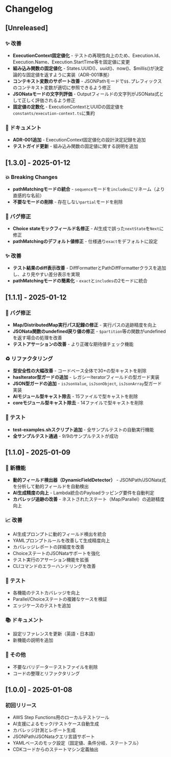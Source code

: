 # Changelog

## [Unreleased]

### ✨ 改善
- **ExecutionContext固定値化** - テストの再現性向上のため、Execution.Id、Execution.Name、Execution.StartTime等を固定値に変更
- **組み込み関数の固定値化** - States.UUID()、$uuid()、$now()、$millis()が決定論的な固定値を返すように実装（ADR-001準拠）
- **コンテキスト変数のサポート改善** - JSONPathモードで`$$.`プレフィックスのコンテキスト変数が適切に参照できるよう修正
- **JSONataモードの文字列評価** - Outputフィールドの文字列がJSONata式として正しく評価されるよう修正
- **固定値の定数化** - ExecutionContextとUUIDの固定値を`constants/execution-context.ts`に集約

### 📝 ドキュメント
- **ADR-001追加** - ExecutionContext固定値化の設計決定記録を追加
- **テストガイド更新** - 組み込み関数の固定値に関する説明を追加

## [1.3.0] - 2025-01-12

### 💥 Breaking Changes
- **pathMatchingモードの統合** - `sequence`モードを`includes`にリネーム（より直感的な名前）
- **不要なモードの削除** - 存在しない`partial`モードを削除

### 🐛 バグ修正
- **Choice stateモックフィールド名修正** - AI生成で誤った`nextState`を`Next`に修正
- **pathMatchingのデフォルト値修正** - 仕様通り`exact`をデフォルトに設定

### ✨ 改善
- **テスト結果のdiff表示改善** - DiffFormatterとPathDiffFormatterクラスを追加し、より見やすい差分表示を実現
- **pathMatchingモードの簡素化** - `exact`と`includes`の2モードに統合

## [1.1.1] - 2025-01-12

### 🐛 バグ修正
- **Map/DistributedMap実行パス記録の修正** - 実行パスの追跡精度を向上
- **JSONata関数のundefined戻り値の修正** - `$partition`等の関数がundefinedを返す場合の処理を改善
- **テストアサーションの改善** - より正確な期待値チェック機能

### ♻️ リファクタリング
- **型安全性の大幅改善** - コードベース全体で30+の型キャストを削除
- **hasIterator型ガードの追加** - レガシーIteratorフィールドの型ガード実装
- **JSON型ガードの追加** - `isJsonValue`, `isJsonObject`, `isJsonArray`型ガード実装
- **AIモジュール型キャスト除去** - 15ファイルで型キャストを削除
- **coreモジュール型キャスト除去** - 14ファイルで型キャストを削除

### 🧪 テスト
- **test-examples.shスクリプト追加** - 全サンプルテストの自動実行機能
- **全サンプルテスト通過** - 9/9のサンプルテストが成功

## [1.1.0] - 2025-01-09

### 🎯 新機能
- **動的フィールド検出器（DynamicFieldDetector）** - JSONPath/JSONata式を分析して動的フィールドを自動検出
- **AI生成精度の向上** - Lambda統合のPayloadラッピング要件を自動判定
- **カバレッジ追跡の改善** - ネストされたステート（Map/Parallel）の追跡精度向上

### 📈 改善
- AI生成プロンプトに動的フィールド検出を統合
- YAMLプロンプトルールを改善して生成精度向上  
- カバレッジレポートの詳細度を改善
- ChoiceステートのJSONataサポートを強化
- テスト実行のアサーション機能を拡張
- CLIコマンドのエラーハンドリングを改善

### 🧪 テスト
- 各機能のテストカバレッジを向上
- Parallel/Choiceステートの複雑なケースを検証
- エッジケースのテストを追加

### 📚 ドキュメント
- 設定リファレンスを更新（英語・日本語）
- 新機能の説明を追加

### 🔧 その他
- 不要なバリデーターテストファイルを削除
- コードの整理とリファクタリング

## [1.0.0] - 2025-01-08

### 初回リリース
- AWS Step Functions用のローカルテストツール
- AI支援によるモック/テストケース自動生成
- カバレッジ計測とレポート生成
- JSONPath/JSONataクエリ言語サポート
- YAMLベースのモック設定（固定値、条件分岐、ステートフル）
- CDKコードからのステートマシン定義抽出
